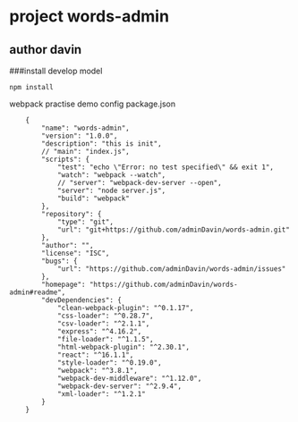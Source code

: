 # project words-admin
## author davin

###install develop model

    npm install

webpack practise demo config  package.json

        {
            "name": "words-admin",
            "version": "1.0.0",
            "description": "this is init",
            // "main": "index.js",
            "scripts": {
                "test": "echo \"Error: no test specified\" && exit 1",
                "watch": "webpack --watch",
                // "server": "webpack-dev-server --open",
                "server": "node server.js",
                "build": "webpack"
            },
            "repository": {
                "type": "git",
                "url": "git+https://github.com/adminDavin/words-admin.git"
            },
            "author": "",
            "license": "ISC",
            "bugs": {
                "url": "https://github.com/adminDavin/words-admin/issues"
            },
            "homepage": "https://github.com/adminDavin/words-admin#readme",
            "devDependencies": {
                "clean-webpack-plugin": "^0.1.17",
                "css-loader": "^0.28.7",
                "csv-loader": "^2.1.1",
                "express": "^4.16.2",
                "file-loader": "^1.1.5",
                "html-webpack-plugin": "^2.30.1",
                "react": "^16.1.1",
                "style-loader": "^0.19.0",
                "webpack": "^3.8.1",
                "webpack-dev-middleware": "^1.12.0",
                "webpack-dev-server": "^2.9.4",
                "xml-loader": "^1.2.1"
            }
        }
    
